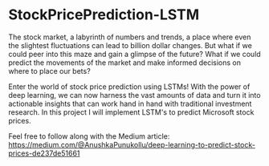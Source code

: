 # StockPricePrediction-LSTM

The stock market, a labyrinth of numbers and trends, a place where even the slightest fluctuations can lead to billion dollar changes. But what if we could peer into this maze and gain a glimpse of the future? What if we could predict the movements of the market and make informed decisions on where to place our bets?

Enter the world of stock price prediction using LSTMs! With the power of deep learning, we can now harness the vast amounts of data and turn it into actionable insights that can work hand in hand with traditional investment research. In this project I will implement LSTM's to predict Microsoft stock prices. 

Feel free to follow along with the Medium article: https://medium.com/@AnushkaPunukollu/deep-learning-to-predict-stock-prices-de237de51661
